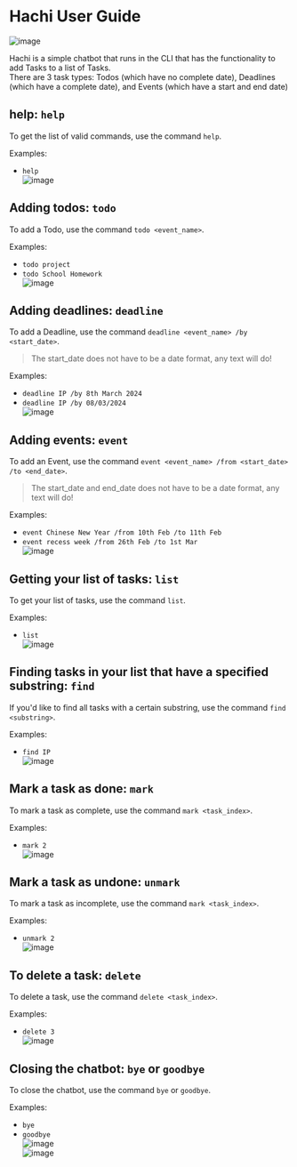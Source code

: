 # Hachi User Guide

![image](https://github.com/clarencepohh/ip/assets/110753446/8aa2ce06-83fe-460a-9141-cb12ad4f0545)

Hachi is a simple chatbot that runs in the CLI that has the functionality to add Tasks to a list of Tasks.
<br>There are 3 task types: Todos (which have no complete date), Deadlines (which have a complete date), and Events (which have a start and end date) 

## help: `help` 
To get the list of valid commands, use the command `help`.

Examples: 
  * `help`
<br>![image](https://github.com/clarencepohh/ip/assets/110753446/a80c5636-6cbd-469d-b876-487d00fd1333)

## Adding todos: `todo` 
To add a Todo, use the command `todo <event_name>`.

Examples: 
  * `todo project`
  * `todo School Homework`
<br>![image](https://github.com/clarencepohh/ip/assets/110753446/aca62485-4e3c-482d-97ba-f7971592a92b)

  
## Adding deadlines: `deadline`
To add a Deadline, use the command `deadline <event_name> /by <start_date>`.
> The start_date does not have to be a date format, any text will do!

Examples: 
  * `deadline IP /by 8th March 2024`
  * `deadline IP /by 08/03/2024`
<br>![image](https://github.com/clarencepohh/ip/assets/110753446/1a2aded2-b8ee-45ca-8552-5fb494073f94)


## Adding events: `event`
To add an Event, use the command `event <event_name> /from <start_date> /to <end_date>`.
> The start_date and end_date does not have to be a date format, any text will do!

Examples: 
  * `event Chinese New Year /from 10th Feb /to 11th Feb`
  * `event recess week /from 26th Feb /to 1st Mar`
<br>![image](https://github.com/clarencepohh/ip/assets/110753446/d3ef2404-c121-4f67-91f3-dc450d8b795a)

## Getting your list of tasks: `list`
To get your list of tasks, use the command `list`.

Examples: 
  * `list`
<br>![image](https://github.com/clarencepohh/ip/assets/110753446/72644182-bb2b-416e-8a8f-95b33c9a3366)

## Finding tasks in your list that have a specified substring: `find`
If you'd like to find all tasks with a certain substring, use the command `find <substring>`.

Examples: 
  * `find IP`
<br>![image](https://github.com/clarencepohh/ip/assets/110753446/8673ebf6-c22b-433f-9da4-02af75f2fc82)

## Mark a task as done: `mark`
To mark a task as complete, use the command `mark <task_index>`.

Examples: 
  * `mark 2`
<br>![image](https://github.com/clarencepohh/ip/assets/110753446/db3e2231-f780-4861-919a-fd82175cc006)

## Mark a task as undone: `unmark`
To mark a task as incomplete, use the command `mark <task_index>`.

Examples: 
  * `unmark 2`
<br>![image](https://github.com/clarencepohh/ip/assets/110753446/84bb2227-2c20-42a2-8cb4-ba4541ef3135)

## To delete a task: `delete`
To delete a task, use the command `delete <task_index>`.

Examples: 
  * `delete 3`
<br>![image](https://github.com/clarencepohh/ip/assets/110753446/ffc5798a-b922-4de7-b1ef-2f39d685a89e)

## Closing the chatbot: `bye` or `goodbye`
To close the chatbot, use the command `bye` or `goodbye`.

Examples: 
  * `bye`
  * `goodbye`
<br>![image](https://github.com/clarencepohh/ip/assets/110753446/b8c2b625-27d5-4707-842d-5235219419c2)
<br>![image](https://github.com/clarencepohh/ip/assets/110753446/1f2428d5-be1b-4e00-9928-fce20b4d9959)
